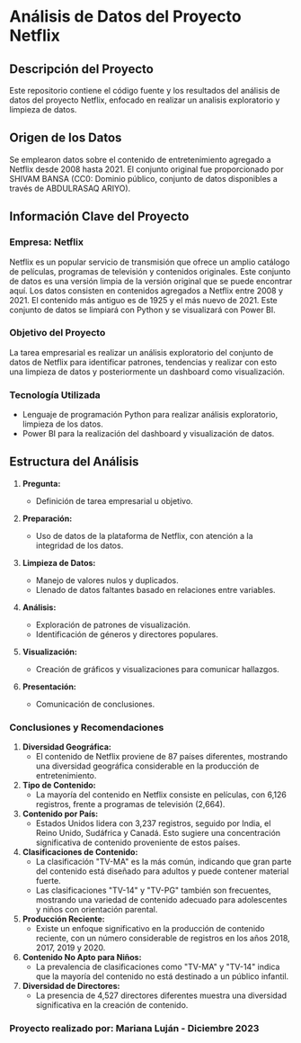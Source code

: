 # Análisis de Datos del Proyecto Netflix

## Descripción del Proyecto

Este repositorio contiene el código fuente y los resultados del análisis de datos del proyecto Netflix, enfocado en realizar un analisis exploratorio y limpieza de datos.

## Origen de los Datos 

Se emplearon datos sobre el contenido de entretenimiento agregado a Netflix desde 2008 hasta 2021. El conjunto original fue proporcionado por SHIVAM BANSA (CC0: Dominio público, conjunto de datos disponibles a través de ABDULRASAQ ARIYO).

## Información Clave del Proyecto

### Empresa: Netflix
Netflix es un popular servicio de transmisión que ofrece un amplio catálogo de películas, programas de televisión y contenidos originales. Este conjunto de datos es una versión limpia de la versión original que se puede encontrar aquí. Los datos consisten en contenidos agregados a Netflix entre 2008 y 2021. El contenido más antiguo es de 1925 y el más nuevo de 2021. Este conjunto de datos se limpiará con Python y se visualizará con Power BI.

### Objetivo del Proyecto
La tarea empresarial es realizar un análisis exploratorio del conjunto de datos de Netflix para identificar patrones, tendencias y realizar con esto una limpieza de datos y posteriormente un dashboard como visualización.

### Tecnología Utilizada
- Lenguaje de programación Python para realizar análisis exploratorio, limpieza de los datos.
- Power BI para la realización del dashboard y visualización de datos.

## Estructura del Análisis

1. **Pregunta:**
   - Definición de tarea empresarial u objetivo.

2. **Preparación:**
   - Uso de datos de la plataforma de Netflix, con atención a la integridad de los datos.

3. **Limpieza de Datos:**
   - Manejo de valores nulos y duplicados.
   - Llenado de datos faltantes basado en relaciones entre variables.

4. **Análisis:**
   - Exploración de patrones de visualización.
   - Identificación de géneros y directores populares.

5. **Visualización:**
   - Creación de gráficos y visualizaciones para comunicar hallazgos.

6. **Presentación:**
   - Comunicación de conclusiones.

### **Conclusiones y Recomendaciones**

1. **Diversidad Geográfica:**
    - El contenido de Netflix proviene de 87 países diferentes, mostrando una diversidad geográfica considerable en la producción de entretenimiento.
2. **Tipo de Contenido:**
    - La mayoría del contenido en Netflix consiste en películas, con 6,126 registros, frente a programas de televisión (2,664).
3. **Contenido por País:**
    - Estados Unidos lidera con 3,237 registros, seguido por India, el Reino Unido, Sudáfrica y Canadá. Esto sugiere una concentración significativa de contenido proveniente de estos países.
4. **Clasificaciones de Contenido:**
    - La clasificación "TV-MA" es la más común, indicando que gran parte del contenido está diseñado para adultos y puede contener material fuerte.
    - Las clasificaciones "TV-14" y "TV-PG" también son frecuentes, mostrando una variedad de contenido adecuado para adolescentes y niños con orientación parental.
5. **Producción Reciente:**
    - Existe un enfoque significativo en la producción de contenido reciente, con un número considerable de registros en los años 2018, 2017, 2019 y 2020.
6. **Contenido No Apto para Niños:**
    - La prevalencia de clasificaciones como "TV-MA" y "TV-14" indica que la mayoría del contenido no está destinado a un público infantil.
7. **Diversidad de Directores:**
    - La presencia de 4,527 directores diferentes muestra una diversidad significativa en la creación de contenido.

### Proyecto realizado por: Mariana Luján - Diciembre 2023
